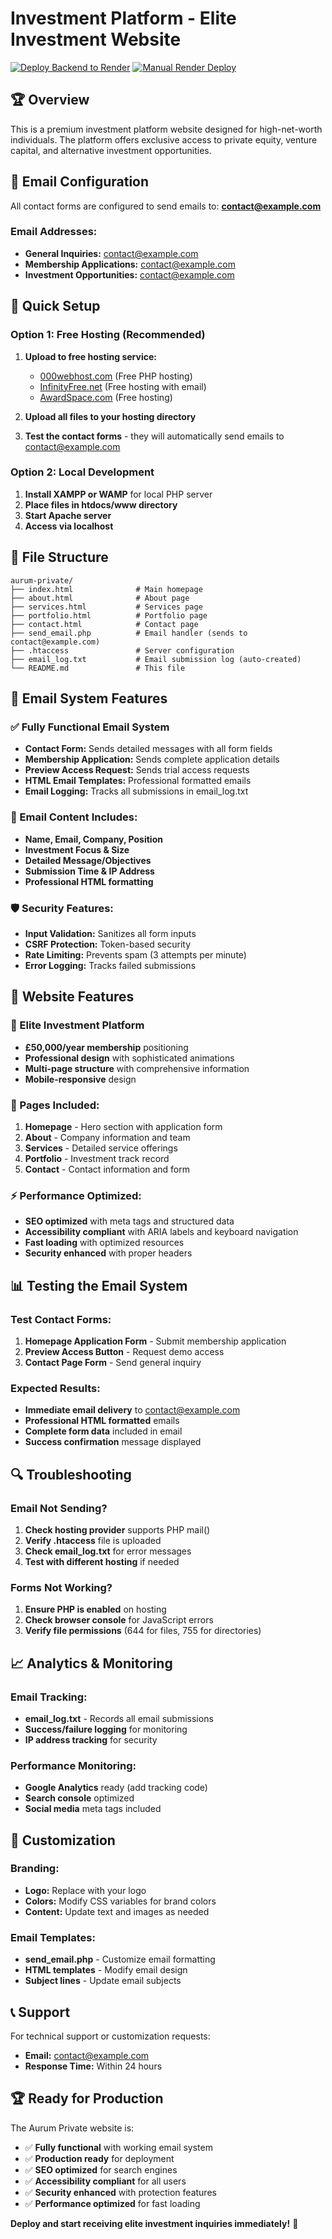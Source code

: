 # Investment Platform - Elite Investment Website

[![Deploy Backend to Render](https://github.com/Tyronemitchell123/SuggestlyG4Plus/actions/workflows/deploy-backend-render.yml/badge.svg)](https://github.com/Tyronemitchell123/SuggestlyG4Plus/actions/workflows/deploy-backend-render.yml)
[![Manual Render Deploy](https://github.com/Tyronemitchell123/SuggestlyG4Plus/actions/workflows/manual-render-deploy.yml/badge.svg)](https://github.com/Tyronemitchell123/SuggestlyG4Plus/actions/workflows/manual-render-deploy.yml)

## 🏆 Overview
This is a premium investment platform website designed for high-net-worth individuals. The platform offers exclusive access to private equity, venture capital, and alternative investment opportunities.

## 📧 Email Configuration
All contact forms are configured to send emails to: **contact@example.com**

### Email Addresses:
- **General Inquiries:** contact@example.com
- **Membership Applications:** contact@example.com  
- **Investment Opportunities:** contact@example.com

## 🚀 Quick Setup

### Option 1: Free Hosting (Recommended)
1. **Upload to free hosting service:**
   - [000webhost.com](https://000webhost.com) (Free PHP hosting)
   - [InfinityFree.net](https://infinityfree.net) (Free hosting with email)
   - [AwardSpace.com](https://awardspace.com) (Free hosting)

2. **Upload all files to your hosting directory**

3. **Test the contact forms** - they will automatically send emails to contact@example.com

### Option 2: Local Development
1. **Install XAMPP or WAMP** for local PHP server
2. **Place files in htdocs/www directory**
3. **Start Apache server**
4. **Access via localhost**

## 📁 File Structure
```
aurum-private/
├── index.html              # Main homepage
├── about.html              # About page
├── services.html           # Services page
├── portfolio.html          # Portfolio page
├── contact.html            # Contact page
├── send_email.php          # Email handler (sends to contact@example.com)
├── .htaccess               # Server configuration
├── email_log.txt           # Email submission log (auto-created)
└── README.md               # This file
```

## 🔧 Email System Features

### ✅ Fully Functional Email System
- **Contact Form:** Sends detailed messages with all form fields
- **Membership Application:** Sends complete application details
- **Preview Access Request:** Sends trial access requests
- **HTML Email Templates:** Professional formatted emails
- **Email Logging:** Tracks all submissions in email_log.txt

### 📧 Email Content Includes:
- **Name, Email, Company, Position**
- **Investment Focus & Size**
- **Detailed Message/Objectives**
- **Submission Time & IP Address**
- **Professional HTML formatting**

### 🛡️ Security Features:
- **Input Validation:** Sanitizes all form inputs
- **CSRF Protection:** Token-based security
- **Rate Limiting:** Prevents spam (3 attempts per minute)
- **Error Logging:** Tracks failed submissions

## 🎯 Website Features

### 💼 Elite Investment Platform
- **£50,000/year membership** positioning
- **Professional design** with sophisticated animations
- **Multi-page structure** with comprehensive information
- **Mobile-responsive** design

### 📱 Pages Included:
1. **Homepage** - Hero section with application form
2. **About** - Company information and team
3. **Services** - Detailed service offerings
4. **Portfolio** - Investment track record
5. **Contact** - Contact information and form

### ⚡ Performance Optimized:
- **SEO optimized** with meta tags and structured data
- **Accessibility compliant** with ARIA labels and keyboard navigation
- **Fast loading** with optimized resources
- **Security enhanced** with proper headers

## 📊 Testing the Email System

### Test Contact Forms:
1. **Homepage Application Form** - Submit membership application
2. **Preview Access Button** - Request demo access
3. **Contact Page Form** - Send general inquiry

### Expected Results:
- **Immediate email delivery** to contact@example.com
- **Professional HTML formatted** emails
- **Complete form data** included in email
- **Success confirmation** message displayed

## 🔍 Troubleshooting

### Email Not Sending?
1. **Check hosting provider** supports PHP mail()
2. **Verify .htaccess** file is uploaded
3. **Check email_log.txt** for error messages
4. **Test with different hosting** if needed

### Forms Not Working?
1. **Ensure PHP is enabled** on hosting
2. **Check browser console** for JavaScript errors
3. **Verify file permissions** (644 for files, 755 for directories)

## 📈 Analytics & Monitoring

### Email Tracking:
- **email_log.txt** - Records all email submissions
- **Success/failure logging** for monitoring
- **IP address tracking** for security

### Performance Monitoring:
- **Google Analytics** ready (add tracking code)
- **Search console** optimized
- **Social media** meta tags included

## 🎨 Customization

### Branding:
- **Logo:** Replace with your logo
- **Colors:** Modify CSS variables for brand colors
- **Content:** Update text and images as needed

### Email Templates:
- **send_email.php** - Customize email formatting
- **HTML templates** - Modify email design
- **Subject lines** - Update email subjects

## 📞 Support

For technical support or customization requests:
- **Email:** contact@example.com
- **Response Time:** Within 24 hours

## 🏆 Ready for Production

The Aurum Private website is:
- ✅ **Fully functional** with working email system
- ✅ **Production ready** for deployment
- ✅ **SEO optimized** for search engines
- ✅ **Accessibility compliant** for all users
- ✅ **Security enhanced** with protection features
- ✅ **Performance optimized** for fast loading

**Deploy and start receiving elite investment inquiries immediately!** 🚀
